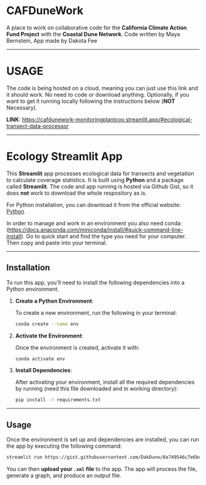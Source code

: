 # CAFDuneWork

A place to work on collaborative code for the **California Climate Action Fund Project** with the **Coastal Dune Network**. Code written by Maya Bernstein, App made by Dakota Fee

---
# USAGE

The code is being hosted on a cloud, meaning you can just use this link and it should work. No need to code or download anything. Optionally, if you want to get it running locally following the instructions below (**NOT** Necessary). 

**LINK**: https://cafdunework-monitoringplantcov.streamlit.app/#ecological-transect-data-processor

---

# Ecology Streamlit App

This **Streamlit** app processes ecological data for transects and vegetation to calculate coverage statistics. It is built using **Python** and a package called **Streamlit**. The code and app running is hosted via Github Gist, so it does **not** work to download the whole respository as is. 



For Python installation, you can download it from the official website: [Python](https://www.python.org/downloads/)

In order to manage and work in an environment you also need conda: (https://docs.anaconda.com/miniconda/install/#quick-command-line-install). Go to quick start and find the type you need for your computer. Then copy and paste into your terminal. 

---

## Installation

To run this app, you'll need to install the following dependencies into a Python environment.

1. **Create a Python Environment**:
   
   To create a new environment, run the following in your terminal:
   
   ```bash
   conda create --name env
   ```

2. **Activate the Environment**:

   Once the environment is created, activate it with:
   
   ```bash
   conda activate env
   ```

3. **Install Dependencies**:

   After activating your environment, install all the required dependencies by running (need this file downloaded and in working directory):
   
   ```bash
   pip install -r requirements.txt
   ```

---

## Usage

Once the environment is set up and dependencies are installed, you can run the app by executing the following command:

```bash
streamlit run https://gist.githubusercontent.com/DakDune/0a749546c7e6bd287dcdffc256dde835/raw/9a65be10c1bd65955f38e345439892f390052710/ecology_app.py
```

You can then **upload your `.xml` file**  to the app. The app will process the file, generate a graph, and produce an output file.
























